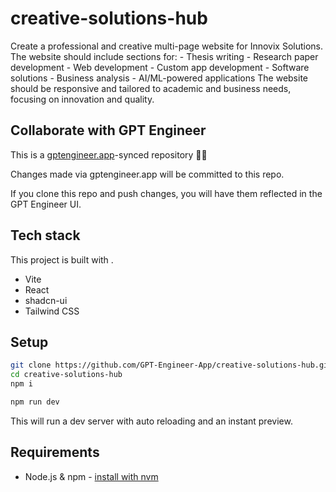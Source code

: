 # creative-solutions-hub

Create a professional and creative multi-page website for Innovix Solutions. The website should include sections for: - Thesis writing - Research paper development - Web development - Custom app development - Software solutions - Business analysis - AI/ML-powered applications The website should be responsive and tailored to academic and business needs, focusing on innovation and quality.

## Collaborate with GPT Engineer

This is a [gptengineer.app](https://gptengineer.app)-synced repository 🌟🤖

Changes made via gptengineer.app will be committed to this repo.

If you clone this repo and push changes, you will have them reflected in the GPT Engineer UI.

## Tech stack

This project is built with .

- Vite
- React
- shadcn-ui
- Tailwind CSS

## Setup

```sh
git clone https://github.com/GPT-Engineer-App/creative-solutions-hub.git
cd creative-solutions-hub
npm i
```

```sh
npm run dev
```

This will run a dev server with auto reloading and an instant preview.

## Requirements

- Node.js & npm - [install with nvm](https://github.com/nvm-sh/nvm#installing-and-updating)
